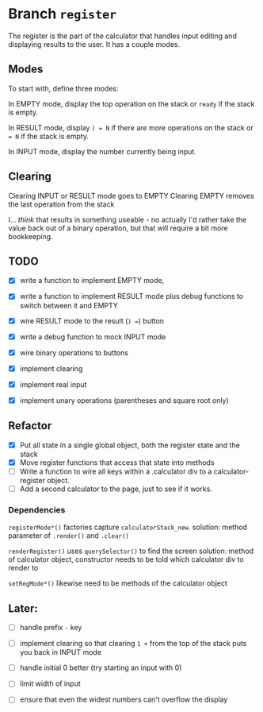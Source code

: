 # Branch `register`

The register is the part of the calculator that handles input editing and
displaying results to the user. It has a couple modes.

## Modes

To start with, define three modes:

In EMPTY mode, display the top operation on the stack or `ready` if the stack is
empty.

In RESULT mode, display `) = N` if there are more operations on the stack or `=
N` if the stack is empty.

In INPUT mode, display the number currently being input.

## Clearing

Clearing INPUT or RESULT mode goes to EMPTY
Clearing EMPTY removes the last operation from the stack

I... *think* that results in something useable - no actually I'd rather take the
value back out of a binary operation, but that will require a bit more bookkeeping.

## TODO

- [X]   write a function to implement EMPTY mode,

- [X]   write a function to implement RESULT mode plus debug functions to switch
        between it and EMPTY

- [X]   wire RESULT mode to the result (`) =`) button
- [X]   write a debug function to mock INPUT mode

- [X]   wire binary operations to buttons

- [X]   implement clearing

- [X]   implement real input

- [X]   implement unary operations
        (parentheses and square root only)

## Refactor

- [X]   Put all state in a single global object, both the register state and the
        stack
- [X]   Move register functions that access that state into methods
- [ ]   Write a function to wire all keys within a .calculator div to a
        calculator-register object.
- [ ]   Add a second calculator to the page, just to see if it works.

### Dependencies

`registerMode*()` factories capture `calculatorStack_new`.
    solution: method parameter of `.render()` and `.clear()`

`renderRegister()` uses `querySelector()` to find the screen
    solution: method of calculator object, constructor needs to be told which
    calculator div to render to

`setRegMode*()` likewise need to be methods of the calculator object

## Later:

- [ ]   handle prefix `-` key

- [ ]   implement clearing so that clearing `1 +` from the top of the stack puts
        you back in INPUT mode

- [ ]   handle initial 0 better (try starting an input with 0)
- [ ]   limit width of input
- [ ]   ensure that even the widest numbers can't overflow the display
